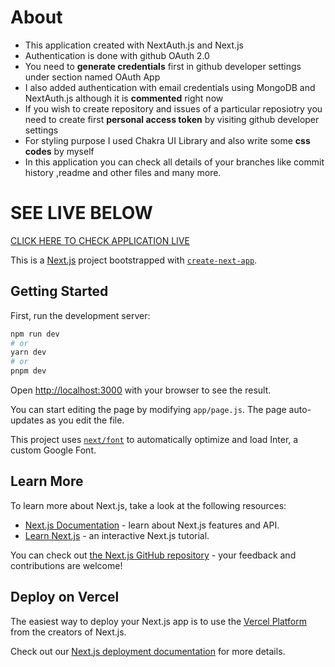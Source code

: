 # About 

+ This application created with NextAuth.js and Next.js 
+ Authentication is done with github OAuth 2.0 
+ You need to **generate credentials** first in github developer settings under section named OAuth App
+ I also added authentication with email credentials using MongoDB and NextAuth.js although it is **commented** right now 
+ If you wish to create repository and issues of a particular reposiotry you need to create first **personal access token** by visiting github developer settings
+ For styling purpose I used Chakra UI Library and also write some **css codes** by myself
+ In this application you can check all details of your branches like commit history ,readme and other files and many more.
  

# SEE LIVE BELOW
[CLICK HERE TO CHECK APPLICATION LIVE](https://github-oauthapp.vercel.app/)





This is a [Next.js](https://nextjs.org/) project bootstrapped with [`create-next-app`](https://github.com/vercel/next.js/tree/canary/packages/create-next-app).

## Getting Started

First, run the development server:

```bash
npm run dev
# or
yarn dev
# or
pnpm dev
```

Open [http://localhost:3000](http://localhost:3000) with your browser to see the result.

You can start editing the page by modifying `app/page.js`. The page auto-updates as you edit the file.

This project uses [`next/font`](https://nextjs.org/docs/basic-features/font-optimization) to automatically optimize and load Inter, a custom Google Font.

## Learn More

To learn more about Next.js, take a look at the following resources:

- [Next.js Documentation](https://nextjs.org/docs) - learn about Next.js features and API.
- [Learn Next.js](https://nextjs.org/learn) - an interactive Next.js tutorial.

You can check out [the Next.js GitHub repository](https://github.com/vercel/next.js/) - your feedback and contributions are welcome!

## Deploy on Vercel

The easiest way to deploy your Next.js app is to use the [Vercel Platform](https://vercel.com/new?utm_medium=default-template&filter=next.js&utm_source=create-next-app&utm_campaign=create-next-app-readme) from the creators of Next.js.

Check out our [Next.js deployment documentation](https://nextjs.org/docs/deployment) for more details.
